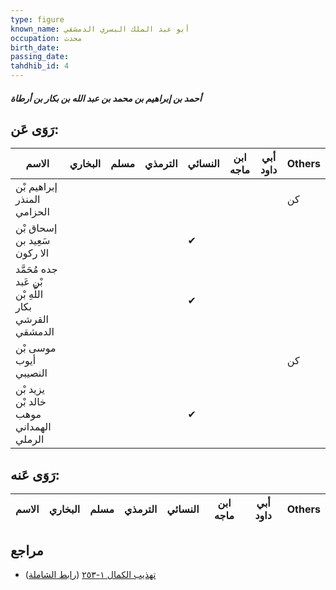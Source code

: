 ```yaml
---
type: figure
known_name: أبو عبد الملك البسري الدمشقي
occupation: محدث
birth_date:
passing_date:
tahdhib_id: 4
---
```

##### أحمد بن إبراهيم بن محمد بن عبد الله بن بكار بن أرطاة

## رَوَى عَن:
| الاسم                                                 | البخاري | مسلم | الترمذي | النسائي | ابن ماجه | أبي داود | Others |
| ----------------------------------------------------- | ------- | ---- | ------- | ------- | -------- | -------- | ------ |
| إبراهيم بْن المنذر الحزامي                            |         |      |         |         |          |          | كن     |
| إسحاق بْن سَعِيد بن الا ركون                          |         |      |         | ✔       |          |          |        |
| جده مُحَمَّد بْن عَبد اللَّهِ بْن بكار القرشي الدمشقي |         |      |         | ✔       |          |          |        |
| موسى بْن أيوب النصيبي                                 |         |      |         |         |          |          | كن     |
| يزيد بْن خالد بْن موهب الهمداني الرملي                |         |      |         | ✔       |          |          |        |
## رَوَى عَنه:
| الاسم | البخاري | مسلم | الترمذي | النسائي | ابن ماجه | أبي داود | Others |
| ----- | ------- | ---- | ------- | ------- | -------- | -------- | ------ |
## مراجع
- [تهذيب الكمال ١-٢٥٣](obsidian://open?vault=Tahdhib-al-Kamal&file=Figures/٤-أحمد%20بن%20إبراهيم%20بن%20محمد%20بن%20عبد%20الله%20بن%20بكار%20بن%20أرطاة) ([رابط الشاملة](https://shamela.ws/book/3722/252))